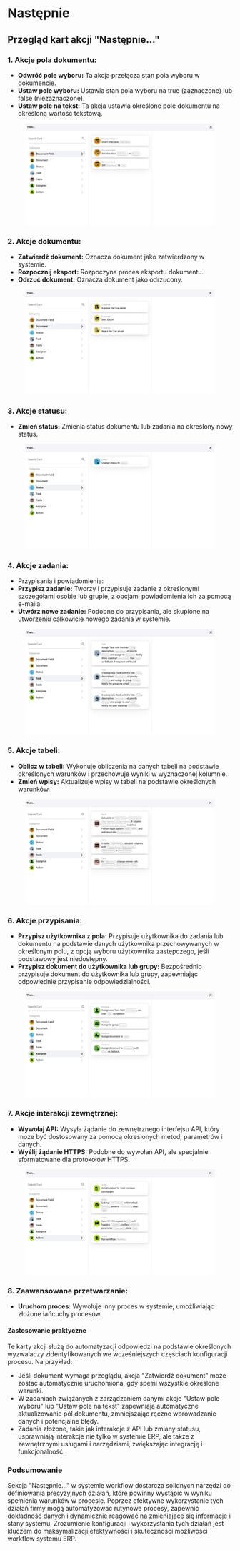 # Następnie

## Przegląd kart akcji "Następnie..."

### **1. Akcje pola dokumentu:**

* **Odwróć pole wyboru:** Ta akcja przełącza stan pola wyboru w dokumencie.
* **Ustaw pole wyboru:** Ustawia stan pola wyboru na true (zaznaczone) lub false (niezaznaczone).
* **Ustaw pole na tekst:** Ta akcja ustawia określone pole dokumentu na określoną wartość tekstową.

<figure><img src="../../.gitbook/assets/then1.png" alt=""><figcaption></figcaption></figure>

### **2. Akcje dokumentu:**

* **Zatwierdź dokument:** Oznacza dokument jako zatwierdzony w systemie.
* **Rozpocznij eksport:** Rozpoczyna proces eksportu dokumentu.
* **Odrzuć dokument:** Oznacza dokument jako odrzucony.

<figure><img src="../../.gitbook/assets/then2.png" alt=""><figcaption></figcaption></figure>

### **3. Akcje statusu:**

* **Zmień status:** Zmienia status dokumentu lub zadania na określony nowy status.

<figure><img src="../../.gitbook/assets/then3.png" alt=""><figcaption></figcaption></figure>

### **4. Akcje zadania:**

* Przypisania i powiadomienia:
* **Przypisz zadanie:** Tworzy i przypisuje zadanie z określonymi szczegółami osobie lub grupie, z opcjami powiadomienia ich za pomocą e-maila.
* **Utwórz nowe zadanie:** Podobne do przypisania, ale skupione na utworzeniu całkowicie nowego zadania w systemie.

<figure><img src="../../.gitbook/assets/then4.png" alt=""><figcaption></figcaption></figure>

### **5. Akcje tabeli:**

* **Oblicz w tabeli:** Wykonuje obliczenia na danych tabeli na podstawie określonych warunków i przechowuje wyniki w wyznaczonej kolumnie.
* **Zmień wpisy:** Aktualizuje wpisy w tabeli na podstawie określonych warunków.

<figure><img src="../../.gitbook/assets/then5.png" alt=""><figcaption></figcaption></figure>

### **6. Akcje przypisania:**

* **Przypisz użytkownika z pola:** Przypisuje użytkownika do zadania lub dokumentu na podstawie danych użytkownika przechowywanych w określonym polu, z opcją wyboru użytkownika zastępczego, jeśli podstawowy jest niedostępny.
* **Przypisz dokument do użytkownika lub grupy:** Bezpośrednio przypisuje dokument do użytkownika lub grupy, zapewniając odpowiednie przypisanie odpowiedzialności.

<figure><img src="../../.gitbook/assets/then6.png" alt=""><figcaption></figcaption></figure>

### **7. Akcje interakcji zewnętrznej:**

* **Wywołaj API:** Wysyła żądanie do zewnętrznego interfejsu API, który może być dostosowany za pomocą określonych metod, parametrów i danych.
* **Wyślij żądanie HTTPS:** Podobne do wywołań API, ale specjalnie sformatowane dla protokołów HTTPS.

<figure><img src="../../.gitbook/assets/then7.png" alt=""><figcaption></figcaption></figure>

### **8. Zaawansowane przetwarzanie:**

* **Uruchom proces:** Wywołuje inny proces w systemie, umożliwiając złożone łańcuchy procesów.

#### Zastosowanie praktyczne

Te karty akcji służą do automatyzacji odpowiedzi na podstawie określonych wyzwalaczy zidentyfikowanych we wcześniejszych częściach konfiguracji procesu. Na przykład:

* Jeśli dokument wymaga przeglądu, akcja "Zatwierdź dokument" może zostać automatycznie uruchomiona, gdy spełni wszystkie określone warunki.
* W zadaniach związanych z zarządzaniem danymi akcje "Ustaw pole wyboru" lub "Ustaw pole na tekst" zapewniają automatyczne aktualizowanie pól dokumentu, zmniejszając ręczne wprowadzanie danych i potencjalne błędy.
* Zadania złożone, takie jak interakcje z API lub zmiany statusu, usprawniają interakcje nie tylko w systemie ERP, ale także z zewnętrznymi usługami i narzędziami, zwiększając integrację i funkcjonalność.

### Podsumowanie

Sekcja "Następnie..." w systemie workflow dostarcza solidnych narzędzi do definiowania precyzyjnych działań, które powinny wystąpić w wyniku spełnienia warunków w procesie. Poprzez efektywne wykorzystanie tych działań firmy mogą automatyzować rutynowe procesy, zapewnić dokładność danych i dynamicznie reagować na zmieniające się informacje i stany systemu. Zrozumienie konfiguracji i wykorzystania tych działań jest kluczem do maksymalizacji efektywności i skuteczności możliwości workflow systemu ERP.
